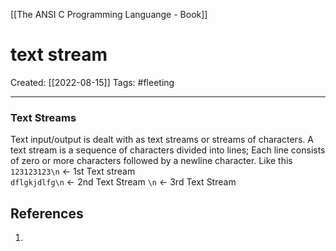 [[The ANSI C Programming Languange - Book]]

# text stream
Created:  [[2022-08-15]]
Tags: #fleeting 

---
### Text Streams
Text input/output is dealt with as text streams or streams of characters. 
    A text stream is a sequence of characters divided into lines; 
    Each line consists of zero or more characters followed by a newline character.
    Like this
    `123123123\n`   <- 1st Text stream  
    `dflgkjdlfg\n` <- 2nd Text Stream
    `\n`                      <- 3rd Text Stream













## References
1. 